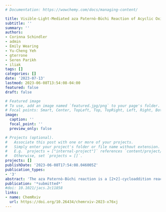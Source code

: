```yaml
---
# Documentation: https://wowchemy.com/docs/managing-content/

title: Visible-Light-Mediated aza Paternò-Büchi Reaction of Acyclic Oximes and Alkenes for the Synthesis of Monocyclic Azetidines
subtitle: ''
summary: ''
authors:
- Corinna Schindler
- admin
- Emily Wearing
- Yu-Cheng Yeh
- gterrone
- Seren Parikh
- iliak
tags: []
categories: []
date: '2023-07-13'
lastmod: 2023-06-08T13:54:08-04:00
featured: false
draft: false

# Featured image
# To use, add an image named `featured.jpg/png` to your page's folder.
# Focal points: Smart, Center, TopLeft, Top, TopRight, Left, Right, BottomLeft, Bottom, BottomRight.
image:
  caption: ''
  focal_point: ''
  preview_only: false

# Projects (optional).
#   Associate this post with one or more of your projects.
#   Simply enter your project's folder or file name without extension.
#   E.g. `projects = ["internal-project"]` references `content/project/deep-learning/index.md`.
#   Otherwise, set `projects = []`.
projects: []
publishDate: '2023-06-08T17:54:08.046005Z'
publication_types:
- '3'
abstract: 'The aza Paternò-Büchi reaction is a [2+2]-cycloaddition reaction between imines and alkenes that is arguably the most atom-economical method to access 4-membered nitrogen-containing heterocycles. Although the azetidine products obtained are highly desirable for pharmaceutical applications, these transformations remain limited due to challenges associated with the decreased photoreactivity of acyclic imine precursors. Currently, successful examples rely primarily on either intramolecular variants or cyclic imines. To fully realize the synthetic potential of aza Paternò-Büchi reactions, previously elusive acyclic imines must engage productively with alkenes to provide currently inaccessible azetidines. Here we report that matching of the frontier molecular orbital energies of alkenes with those of acyclic oximes can overcome these challenges and lead to the successful development of visible-light-mediated aza Paternò-Büchi reactions via triplet energy transfer catalysis. Insights obtained into this transformation are expected to inform and advance future developments in [2+2]-cycloadditions.'
publication: '*submitted*'
#doi: 10.1021/jacs.2c11858
links:
- name: ChemRxiv
  url: https://doi.org/10.26434/chemrxiv-2023-x76xj
---
```

